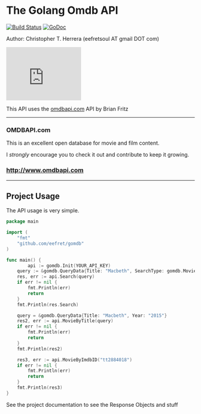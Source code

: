 The Golang Omdb API
=======
[![Build Status](https://travis-ci.org/eefret/gomdb.svg?branch=master)](https://travis-ci.org/eefret/gomdb)
[![GoDoc](https://godoc.org/github.com/eefret/go-imdb?status.svg)](https://godoc.org/github.com/eefret/go-imdb)


Author: Christopher T. Herrera (eefretsoul AT gmail DOT com)

<iframe src="http://githubbadge.appspot.com/eefret" style="border: 0;height: 142px;width: 200px;overflow: hidden;" frameBorder="0"></iframe>

This API uses the [omdbapi.com](http://omdbapi.com/) API by Brian Fritz

***
### OMDBAPI.com
This is an excellent open database for movie and film content.

I *strongly* encourage you to check it out and contribute to keep it growing.

### http://www.omdbapi.com
***
Project Usage
-------------
The API usage is very simple.

```go
package main

import (
	"fmt"
	"github.com/eefret/gomdb"
)

func main() {
        api := gomdb.Init(YOUR_API_KEY)
	query := &gomdb.QueryData{Title: "Macbeth", SearchType: gomdb.MovieSearch}
	res, err := api.Search(query)
	if err != nil {
		fmt.Println(err)
		return
	}
	fmt.Println(res.Search)

	query = &gomdb.QueryData{Title: "Macbeth", Year: "2015"}
	res2, err := api.MovieByTitle(query)
	if err != nil {
		fmt.Println(err)
		return
	}
	fmt.Println(res2)

	res3, err := api.MovieByImdbID("tt2884018")
	if err != nil {
		fmt.Println(err)
		return
	}
	fmt.Println(res3)
}
```


See the project documentation to see the Response Objects and stuff
